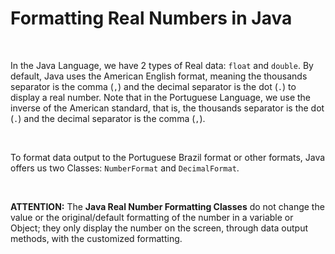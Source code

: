 # Formatting Real Numbers in Java

<br />

In the Java Language, we have 2 types of Real data: `float` and `double`. By default, Java uses the American English format, meaning the thousands separator is the comma (`,`) and the decimal separator is the dot (`.`) to display a real number. Note that in the Portuguese Language, we use the inverse of the American standard, that is, the thousands separator is the dot (`.`) and the decimal separator is the comma (`,`).

<br />

To format data output to the Portuguese Brazil format or other formats, Java offers us two Classes: `NumberFormat` and `DecimalFormat`.

<br />

**ATTENTION:** The **Java Real Number Formatting Classes** do not change the value or the original/default formatting of the number in a variable or Object; they only display the number on the screen, through data output methods, with the customized formatting.

<br />